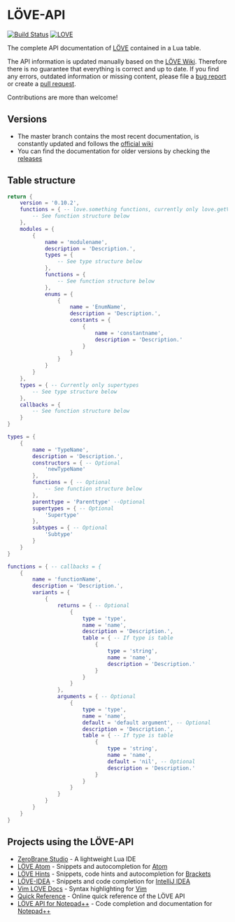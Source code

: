 # LÖVE-API

[![Build Status](https://travis-ci.org/love2d-community/love-api.svg?branch=master)](https://travis-ci.org/love2d-community/love-api)
[![LOVE](https://img.shields.io/badge/L%C3%96VE-0.10.2-EA316E.svg)](http://love2d.org/)

The complete API documentation of [LÖVE](https://love2d.org/) contained in a Lua table.

The API information is updated manually based on the [LÖVE Wiki](https://love2d.org/wiki). Therefore there is no guarantee that everything is correct and up to date. If you find any errors, outdated information or missing content, please file a [bug report](https://github.com/rm-code/love-api/issues) or create a [pull request](https://github.com/rm-code/love-api/pulls).

Contributions are more than welcome!

## Versions

- The master branch contains the most recent documentation, is constantly updated and follows the [official wiki](https://love2d.org/wiki)
- You can find the documentation for older versions by checking the [releases](https://github.com/rm-code/love-api/releases)

## Table structure

```lua
return {
    version = '0.10.2',
    functions = { -- love.something functions, currently only love.getVersion
        -- See function structure below
    },
    modules = {
        {
            name = 'modulename',
            description = 'Description.',
            types = {
                -- See type structure below
            },
            functions = {
                -- See function structure below
            },
            enums = {
                {
                    name = 'EnumName',
                    description = 'Description.',
                    constants = {
                        {
                            name = 'constantname',
                            description = 'Description.'
                        }
                    }
                }
            }
        }
    },
    types = { -- Currently only supertypes
        -- See type structure below
    },
    callbacks = {
        -- See function structure below
    }
}
```

```lua
types = {
    {
        name = 'TypeName',
        description = 'Description.',
        constructors = { -- Optional
            'newTypeName'
        },
        functions = { -- Optional
            -- See function structure below
        },
        parenttype = 'Parenttype' --Optional
        supertypes = { -- Optional
            'Supertype'
        },
        subtypes = { -- Optional
            'Subtype'
        }
    }
}
```

```lua
functions = { -- callbacks = {
    {
        name = 'functionName',
        description = 'Description.',
        variants = {
            {
                returns = { -- Optional
                    {
                        type = 'type',
                        name = 'name',
                        description = 'Description.',
                        table = { -- If type is table
                            {
                                type = 'string',
                                name = 'name',
                                description = 'Description.'
                            }
                        }
                    }
                },
                arguments = { -- Optional
                    {
                        type = 'type',
                        name = 'name',
                        default = 'default argument', -- Optional
                        description = 'Description.',
                        table = { -- If type is table
                            {
                                type = 'string',
                                name = 'name',
                                default = 'nil', -- Optional
                                description = 'Description.'
                            }
                        }
                    }
                }
            }
        }
    }
}
```

## Projects using the LÖVE-API

- [ZeroBrane Studio](http://studio.zerobrane.com/) - A lightweight Lua IDE
- [LÖVE Atom](https://atom.io/packages/love-atom) - Snippets and autocompletion for [Atom](https://atom.io/)
- [LÖVE Hints](https://gitlab.com/sdonalcreative/brackets-love-hints/) - Snippets, code hints and autocompletion for [Brackets](http://brackets.io/)
- [LÖVE-IDEA](https://github.com/rm-code/love-IDEA-plugin) - Snippets and code completion for [IntelliJ IDEA](https://www.jetbrains.com/idea/)
- [Vim LOVE Docs](https://github.com/davisdude/vim-love-docs) - Syntax highlighting for [Vim](http://www.vim.org)
- [Quick Reference](http://love2d-community.github.io/love-api/) - Online quick reference of the LÖVE API
- [LÖVE API for Notepad++](https://github.com/dail8859/love-api-npp) - Code completion and documentation for [Notepad++](https://notepad-plus-plus.org/)
